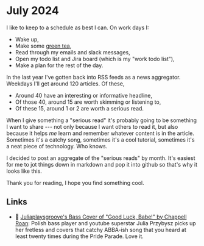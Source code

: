 # July 2024

I like to keep to a schedule as best I can.  On work days I:

- Wake up,
- Make some [green tea](https://www.adagio.com/green/dragon_pearl.html),
- Read through my emails and slack messages,
- Open my todo list and Jira board (which is my "work todo list"),
- Make a plan for the rest of the day.

In the last year I've gotten back into RSS feeds as a news aggregator.  Weekdays I'll get around 120 articles.  Of these,

- Around 40 have an interesting or informative headline,
- Of those 40, around 15 are worth skimming or listening to,
- Of these 15, around 1 or 2 are worth a serious read.

When I give something a "serious read" it's probably going to be something I want to share --- not only because I want others to read it, but also because it helps _me_ learn and remember whatever content is in the article.  Sometimes it's a catchy song, sometimes it's a cool tutorial, sometimes it's a neat piece of technology.  Who knows.

I decided to post an aggregate of the "serious reads" by month.  It's easiest for me to jot things down in markdown and pop it into github so that's why it looks like this.

Thank you for reading, I hope you find something cool.

## Links

<!-- 
Music :: 🎸
Data :: 📊
General Software :: 💻
Papers :: 📝
 -->

- 🎸 [Juliaplaysgroove's Bass Cover of "Good Luck, Babe!" by Chappell Roan](https://youtu.be/_LBMgiJQelA?si=fOLKG1r7a8l0_EHU): Polish bass player and youtube superstar Julia Przybysz picks up her fretless and covers that catchy ABBA-ish song that you heard at least twenty times during the Pride Parade.  Love it.


